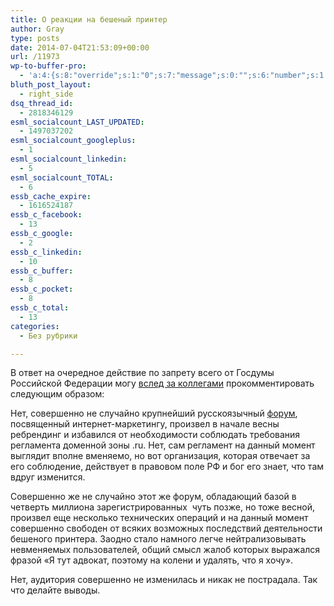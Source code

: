 ```yaml
---
title: О реакции на бешеный принтер
author: Gray
type: posts
date: 2014-07-04T21:53:09+00:00
url: /11973
wp-to-buffer-pro:
  - 'a:4:{s:8:"override";s:1:"0";s:7:"message";s:0:"";s:6:"number";s:1:"1";s:16:"alternateMessage";s:0:"";}'
bluth_post_layout:
  - right_side
dsq_thread_id:
  - 2818346129
esml_socialcount_LAST_UPDATED:
  - 1497037202
esml_socialcount_googleplus:
  - 1
esml_socialcount_linkedin:
  - 5
esml_socialcount_TOTAL:
  - 6
essb_cache_expire:
  - 1616524187
essb_c_facebook:
  - 13
essb_c_google:
  - 2
essb_c_linkedin:
  - 10
essb_c_buffer:
  - 8
essb_c_pocket:
  - 8
essb_c_total:
  - 13
categories:
  - Без рубрики

---
```








В ответ на очередное действие по запрету всего от Госдумы Российской Федерации могу <a href="http://siliconrus.com/2014/07/law/" target="_blank">вслед за коллегами</a> прокомментировать следующим образом:

Нет, совершенно не случайно крупнейший русскоязычный <a href="http://searchengines.guru" target="_blank">форум</a>, посвященный интернет-маркетингу, произвел в начале весны ребрендинг и избавился от необходимости соблюдать требования регламента доменной зоны .ru. Нет, сам регламент на данный момент выглядит вполне вменяемо, но вот организация, которая отвечает за его соблюдение, действует в правовом поле РФ и бог его знает, что там вдруг изменится.

Совершенно же не случайно этот же форум, обладающий базой в четверть миллиона зарегистрированных  чуть позже, но тоже весной, произвел еще несколько технических операций и на данный момент совершенно свободен от всяких возможных последствий деятельности бешеного принтера. Заодно стало намного легче нейтрализовывать невменяемых пользователей, общий смысл жалоб которых выражался фразой &#171;Я тут адвокат, поэтому на колени и удалять, что я хочу&#187;.

Нет, аудитория совершенно не изменилась и никак не пострадала. Так что делайте выводы.